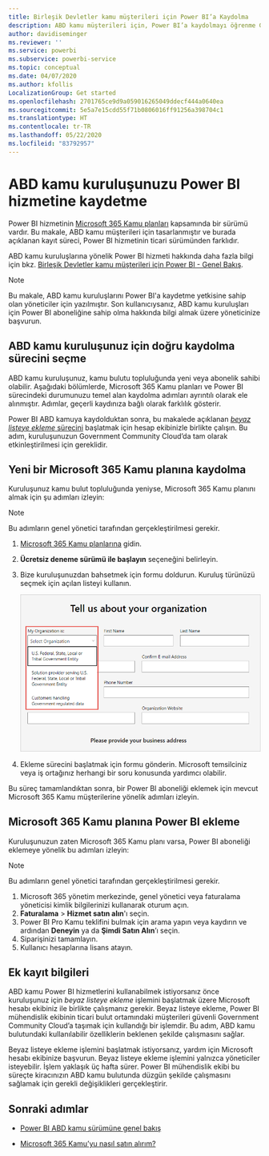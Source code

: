 ```yaml
---
title: Birleşik Devletler kamu müşterileri için Power BI’a Kaydolma
description: ABD kamu müşterileri için, Power BI’a kaydolmayı öğrenme Government Community Cloud’dur.
author: davidiseminger
ms.reviewer: ''
ms.service: powerbi
ms.subservice: powerbi-service
ms.topic: conceptual
ms.date: 04/07/2020
ms.author: kfollis
LocalizationGroup: Get started
ms.openlocfilehash: 2701765ce9d9a059016265049ddecf444a0640ea
ms.sourcegitcommit: 5e5a7e15cdd55f71b0806016ff91256a398704c1
ms.translationtype: HT
ms.contentlocale: tr-TR
ms.lasthandoff: 05/22/2020
ms.locfileid: "83792957"
---
```

# <a name="enroll-your-us-government-organization-in-the-power-bi-service"></a>ABD kamu kuruluşunuzu Power BI hizmetine kaydetme

Power BI hizmetinin [Microsoft 365 Kamu planları](https://www.microsoft.com/microsoft-365/government/compare-office-365-government-plans?rtc=1) kapsamında bir sürümü vardır. Bu makale, ABD kamu müşterileri için tasarlanmıştır ve burada açıklanan kayıt süreci, Power BI hizmetinin ticari sürümünden farklıdır.

ABD kamu kuruluşlarına yönelik Power BI hizmeti hakkında daha fazla bilgi için bkz. [Birleşik Devletler kamu müşterileri için Power BI - Genel Bakış](service-govus-overview.md).

> [!NOTE]
> Bu makale, ABD kamu kuruluşlarını Power BI'a kaydetme yetkisine sahip olan yöneticiler için yazılmıştır. Son kullanıcıysanız, ABD kamu kuruluşları için Power BI aboneliğine sahip olma hakkında bilgi almak üzere yöneticinize başvurun.
> 
> 

## <a name="select-the-right-sign-up-process-for-your-us-government-organization"></a>ABD kamu kuruluşunuz için doğru kaydolma sürecini seçme

ABD kamu kuruluşunuz, kamu bulutu topluluğunda yeni veya abonelik sahibi olabilir. Aşağıdaki bölümlerde, Microsoft 365 Kamu planları ve Power BI sürecindeki durumunuzu temel alan kaydolma adımları ayrıntılı olarak ele alınmıştır. Adımlar, geçerli kaydınıza bağlı olarak farklılık gösterir.

Power BI ABD kamuya kaydolduktan sonra, bu makalede açıklanan [*beyaz listeye ekleme* sürecini](#additional-signup-information) başlatmak için hesap ekibinizle birlikte çalışın. Bu adım, kuruluşunuzun Government Community Cloud’da tam olarak etkinleştirilmesi için gereklidir.

## <a name="sign-up-for-a-new-microsoft-365-government-plan"></a>Yeni bir Microsoft 365 Kamu planına kaydolma

Kuruluşunuz kamu bulut topluluğunda yeniyse, Microsoft 365 Kamu planını almak için şu adımları izleyin:

> [!NOTE]
> Bu adımların genel yönetici tarafından gerçekleştirilmesi gerekir.
>

1. [Microsoft 365 Kamu planlarına](https://products.office.com/government/office-365-web-services-for-government) gidin.
2. **Ücretsiz deneme sürümü ile başlayın** seçeneğini belirleyin.
3. Bize kuruluşunuzdan bahsetmek için formu doldurun. Kuruluş türünüzü seçmek için açılan listeyi kullanın.

   ![Deneme kaydında kuruluş türünü seçme](media/service-govus-signup/gcc-trial-signup.png)

4. Ekleme sürecini başlatmak için formu gönderin. Microsoft temsilciniz veya iş ortağınız herhangi bir soru konusunda yardımcı olabilir.

Bu süreç tamamlandıktan sonra, bir Power BI aboneliği eklemek için mevcut Microsoft 365 Kamu müşterilerine yönelik adımları izleyin.

## <a name="add-power-bi-to-a-microsoft-365-government-plan"></a>Microsoft 365 Kamu planına Power BI ekleme

Kuruluşunuzun zaten Microsoft 365 Kamu planı varsa, Power BI aboneliği eklemeye yönelik bu adımları izleyin:

> [!NOTE]
> Bu adımların genel yönetici tarafından gerçekleştirilmesi gerekir.
> 
> 

1. Microsoft 365 yönetim merkezinde, genel yönetici veya faturalama yöneticisi kimlik bilgilerinizi kullanarak oturum açın.
2. **Faturalama** > **Hizmet satın alın**'ı seçin.
4. Power BI Pro Kamu teklifini bulmak için arama yapın veya kaydırın ve ardından **Deneyin** ya da **Şimdi Satın Alın**’ı seçin.
5. Siparişinizi tamamlayın.
6. Kullanıcı hesaplarına lisans atayın.

## <a name="additional-signup-information"></a>Ek kayıt bilgileri

ABD kamu Power BI hizmetlerini kullanabilmek istiyorsanız önce kuruluşunuz için *beyaz listeye ekleme* işlemini başlatmak üzere Microsoft hesabı ekibiniz ile birlikte çalışmanız gerekir. Beyaz listeye ekleme, Power BI mühendislik ekibinin ticari bulut ortamındaki müşterileri güvenli Government Community Cloud’a taşımak için kullandığı bir işlemdir. Bu adım, ABD kamu bulutundaki kullanılabilir özelliklerin beklenen şekilde çalışmasını sağlar. 

Beyaz listeye ekleme işlemini başlatmak istiyorsanız, yardım için Microsoft hesabı ekibinize başvurun. Beyaz listeye ekleme işlemini yalnızca yöneticiler isteyebilir. İşlem yaklaşık üç hafta sürer. Power BI mühendislik ekibi bu süreçte kiracınızın ABD kamu bulutunda düzgün şekilde çalışmasını sağlamak için gerekli değişiklikleri gerçekleştirir.


## <a name="next-steps"></a>Sonraki adımlar

* [Power BI ABD kamu sürümüne genel bakış](service-govus-overview.md)
- [Microsoft 365 Kamu’yu nasıl satın alırım?](https://docs.microsoft.com/office365/servicedescriptions/office-365-platform-service-description/office-365-us-government/microsoft-365-government-how-to-buy#how-do-i-buy-microsoft-365-government)